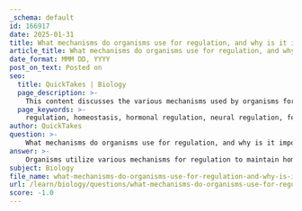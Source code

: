 ```yaml
---
_schema: default
id: 166917
date: 2025-01-31
title: What mechanisms do organisms use for regulation, and why is it important for their function?
article_title: What mechanisms do organisms use for regulation, and why is it important for their function?
date_format: MMM DD, YYYY
post_on_text: Posted on
seo:
  title: QuickTakes | Biology
  page_description: >-
    This content discusses the various mechanisms used by organisms for regulation, emphasizing the importance of homeostasis for survival and function, including hormonal and neural regulation, feedback mechanisms, and balancing pH, temperature, and electrolytes.
  page_keywords: >-
    regulation, homeostasis, hormonal regulation, neural regulation, feedback mechanisms, negative feedback, positive feedback, pH regulation, temperature regulation, fluid balance, electrolyte balance, biological systems, physiological processes
author: QuickTakes
question: >-
    What mechanisms do organisms use for regulation, and why is it important for their function?
answer: >-
    Organisms utilize various mechanisms for regulation to maintain homeostasis, which is crucial for their overall function and survival. Here are some key regulatory mechanisms:\n\n1. **Hormonal Regulation**: The endocrine system plays a significant role in regulating physiological processes through hormones. For example, insulin and glucagon are hormones produced by the pancreas that regulate blood glucose levels. When blood sugar rises, insulin is released to facilitate the uptake of glucose by cells, while glucagon is released when blood sugar levels drop to stimulate the release of glucose from stored glycogen.\n\n2. **Neural Regulation**: The nervous system regulates responses to stimuli through a network of neurons. Sensory receptors detect changes in the environment, and the information is transmitted to the central nervous system for processing. The nervous system then coordinates appropriate responses, such as reflex actions or voluntary movements, to maintain homeostasis.\n\n3. **Feedback Mechanisms**: Feedback loops are essential for maintaining homeostasis. There are two types:\n   - **Negative Feedback**: This mechanism counteracts changes to bring the system back to its set point. For instance, if body temperature rises, mechanisms such as sweating are activated to cool the body down.\n   - **Positive Feedback**: This mechanism amplifies changes, often leading to a specific outcome. An example is the release of oxytocin during childbirth, which intensifies contractions until delivery occurs.\n\n4. **pH Regulation**: Organisms maintain pH levels through buffering systems. For example, the bicarbonate buffer system in human blood helps regulate pH by neutralizing excess acids or bases. This is vital because even slight deviations in pH can disrupt cellular functions and metabolic processes.\n\n5. **Temperature Regulation**: Many organisms have mechanisms to regulate their internal temperature. Endothermic animals, like mammals, maintain a constant body temperature through metabolic processes, while ectothermic animals, like reptiles, rely on external environmental conditions to regulate their body temperature.\n\n6. **Fluid and Electrolyte Balance**: Organisms regulate the balance of fluids and electrolytes through mechanisms such as kidney function, which filters blood and maintains the appropriate levels of water and ions in the body.\n\nThe importance of these regulatory mechanisms lies in their ability to ensure that organisms can adapt to changes in their internal and external environments. By maintaining homeostasis, organisms can optimize their physiological functions, enhance survival, and improve their ability to reproduce and grow. Disruptions in these regulatory processes can lead to diseases or dysfunctions, highlighting the critical nature of regulation in biological systems.
subject: Biology
file_name: what-mechanisms-do-organisms-use-for-regulation-and-why-is-it-important-for-their-function.md
url: /learn/biology/questions/what-mechanisms-do-organisms-use-for-regulation-and-why-is-it-important-for-their-function
score: -1.0
---
```


&nbsp;